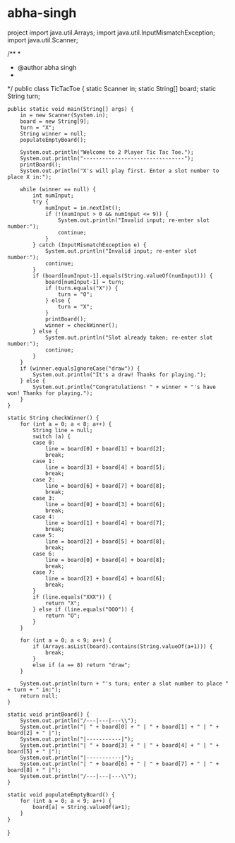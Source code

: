 # abha-singh
project
import java.util.Arrays;
import java.util.InputMismatchException;
import java.util.Scanner;

/**
 * 
 * @author abha singh
 *
 */
public class TicTacToe {
	static Scanner in;
	static String[] board;
	static String turn;

	public static void main(String[] args) {
		in = new Scanner(System.in);
		board = new String[9];
		turn = "X";
		String winner = null;
		populateEmptyBoard();

		System.out.println("Welcome to 2 Player Tic Tac Toe.");
		System.out.println("--------------------------------");
		printBoard();
		System.out.println("X's will play first. Enter a slot number to place X in:");

		while (winner == null) {
			int numInput;
			try {
				numInput = in.nextInt();
				if (!(numInput > 0 && numInput <= 9)) {
					System.out.println("Invalid input; re-enter slot number:");
					continue;
				}
			} catch (InputMismatchException e) {
				System.out.println("Invalid input; re-enter slot number:");
				continue;
			}
			if (board[numInput-1].equals(String.valueOf(numInput))) {
				board[numInput-1] = turn;
				if (turn.equals("X")) {
					turn = "O";
				} else {
					turn = "X";
				}
				printBoard();
				winner = checkWinner();
			} else {
				System.out.println("Slot already taken; re-enter slot number:");
				continue;
			}
		}
		if (winner.equalsIgnoreCase("draw")) {
			System.out.println("It's a draw! Thanks for playing.");
		} else {
			System.out.println("Congratulations! " + winner + "'s have won! Thanks for playing.");
		}
	}

	static String checkWinner() {
		for (int a = 0; a < 8; a++) {
			String line = null;
			switch (a) {
			case 0:
				line = board[0] + board[1] + board[2];
				break;
			case 1:
				line = board[3] + board[4] + board[5];
				break;
			case 2:
				line = board[6] + board[7] + board[8];
				break;
			case 3:
				line = board[0] + board[3] + board[6];
				break;
			case 4:
				line = board[1] + board[4] + board[7];
				break;
			case 5:
				line = board[2] + board[5] + board[8];
				break;
			case 6:
				line = board[0] + board[4] + board[8];
				break;
			case 7:
				line = board[2] + board[4] + board[6];
				break;
			}
			if (line.equals("XXX")) {
				return "X";
			} else if (line.equals("OOO")) {
				return "O";
			}
		}

		for (int a = 0; a < 9; a++) {
			if (Arrays.asList(board).contains(String.valueOf(a+1))) {
				break;
			}
			else if (a == 8) return "draw";
		}

		System.out.println(turn + "'s turn; enter a slot number to place " + turn + " in:");
		return null;
	}

	static void printBoard() {
		System.out.println("/---|---|---\\");
		System.out.println("| " + board[0] + " | " + board[1] + " | " + board[2] + " |");
		System.out.println("|-----------|");
		System.out.println("| " + board[3] + " | " + board[4] + " | " + board[5] + " |");
		System.out.println("|-----------|");
		System.out.println("| " + board[6] + " | " + board[7] + " | " + board[8] + " |");
		System.out.println("/---|---|---\\");
	}

	static void populateEmptyBoard() {
		for (int a = 0; a < 9; a++) {
			board[a] = String.valueOf(a+1);
		}
	}
}

